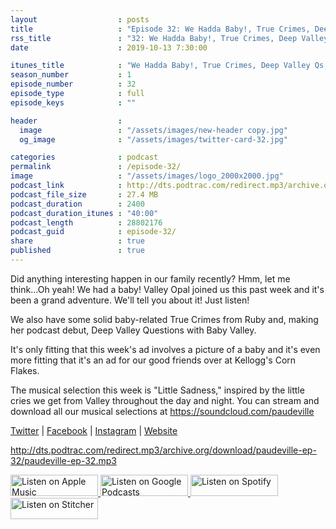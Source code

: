 ```yaml
---
layout                  : posts
title                   : "Episode 32: We Hadda Baby!, True Crimes, Deep Valley Qs, Little Sadness"
rss_title               : "32: We Hadda Baby!, True Crimes, Deep Valley Qs, Little Sadness"
date                    : 2019-10-13 7:30:00

itunes_title			: "We Hadda Baby!, True Crimes, Deep Valley Qs, Little Sadness"
season_number			: 1
episode_number			: 32
episode_type			: full
episode_keys			: ""

header                  : 
  image                 : "/assets/images/new-header copy.jpg"
  og_image              : "/assets/images/twitter-card-32.jpg"

categories              : podcast
permalink               : /episode-32/
image                   : "/assets/images/logo_2000x2000.jpg"
podcast_link            : http://dts.podtrac.com/redirect.mp3/archive.org/download/paudeville-ep-32/paudeville-ep-32.mp3
podcast_file_size       : 27.4 MB
podcast_duration        : 2400
podcast_duration_itunes : "40:00"
podcast_length          : 28802176
podcast_guid            : episode-32/
share                   : true
published               : true 
---
```

Did anything interesting happen in our family recently? Hmm, let me think...Oh yeah! We had a baby! Valley Opal joined us this past week and it's been a grand adventure. We'll tell you about it! Just listen!

We also have some solid baby-related True Crimes from Ruby and, making her podcast debut, Deep Valley Questions with Baby Valley.

It's only fitting that this week's ad involves a picture of a baby and it's even more fitting that it's an ad for our good friends over at Kellogg's Corn Flakes.

The musical selection this week is "Little Sadness," inspired by the little cries we get from Valley throughout the day and night. You can stream and download all our musical selections at <a href="https://soundcloud.com/paudeville">https://soundcloud.com/paudeville</a>

<a href="https://twitter.com/paudeville">Twitter</a> | <a href="https://www.facebook.com/paudeville">Facebook</a> | <a href="https://www.instagram.com/paudevilleshow/">Instagram</a> | <a href="https://paudeville.com/">Website</a>

http://dts.podtrac.com/redirect.mp3/archive.org/download/paudeville-ep-32/paudeville-ep-32.mp3

<a href="https://itunes.apple.com/us/podcast/paudeville/id1450915591">
	<img src='{{ site.url }}{{ site.baseurl }}/assets/images/US_UK_Apple_Podcasts_Listen_Badge_RGB_140x34.png' width='140px' height='34' alt='Listen on Apple Music'/>
</a>
<a href="https://play.google.com/music/m/Igre2ostm2ltqiq4sabzzrl5jcy?t=Paudeville">
	<img src='{{ site.url }}{{ site.baseurl }}/assets/images/google_podcasts_badge_140x34.png' width='140px' height='34' alt='Listen on Google Podcasts'/>
</a>
<a href="https://open.spotify.com/show/4q5RNUUtU4XFqsymP7dcTw">
	<img src='{{ site.url }}{{ site.baseurl }}/assets/images/Spotify_Listen_Badge_RGB_140x34.png' width='140px' height='34' alt='Listen on Spotify'/>
</a>
<a href="https://www.stitcher.com/s?fid=363388&refid=stpr">
	<img src='{{ site.url }}{{ site.baseurl }}/assets/images/Stitcher_Listen_Badge_Color_Dark_BG_140x34.png' width='140px' height='34' alt='Listen on Stitcher'/>
</a>
